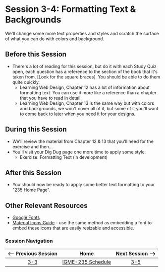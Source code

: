 # Session 3-4: Formatting Text & Backgrounds

We'll change some more text properties and styles and scratch the surface of what you can do with colors and background.

## Before this Session
- There's a lot of reading for this session, but do it with each Study Quiz open, each question has a reference to the section of the book that it's taken from. \[Look for the square braces\].  You should be able to do them quite quickly.
    - Learning Web Design, Chapter 12 has a lot of information about formatting text.  You can use it more like a reference than a chapter that you have to read in detail.
    - Learning Web Design, Chapter 13 is the same way but with colors and backgrounds, we won't cover all of it, but some of it you'll want to come back to later when you need it for your designs.

## During this Session
- We'll review the material from Chapter 12 & 13 that you'll need for the exercise and then...
- You'll visit your Dig Dug page one more time to apply some style.
    - Exercise: Formatting Text (in development)

## After this Session
- You should now be ready to apply some better text formatting to your "235 Home Page".

## Other Relevant Resources
- [Google Fonts](https://fonts.google.com/)
- [Material Icons Guide](https://google.github.io/material-design-icons/) - use the same method as embedding a font to embed these icons that are easily resizable and accessible.

### Session Navigation

| <-- Previous Session |               Home                  | Next Session --> |
|:--------------------:|:-----------------------------------:|:----------------:|
|  [3-3](3-3.md)       | [IGME-235 Schedule](../schedule.md) |   [3-5](3-5.md)  |
